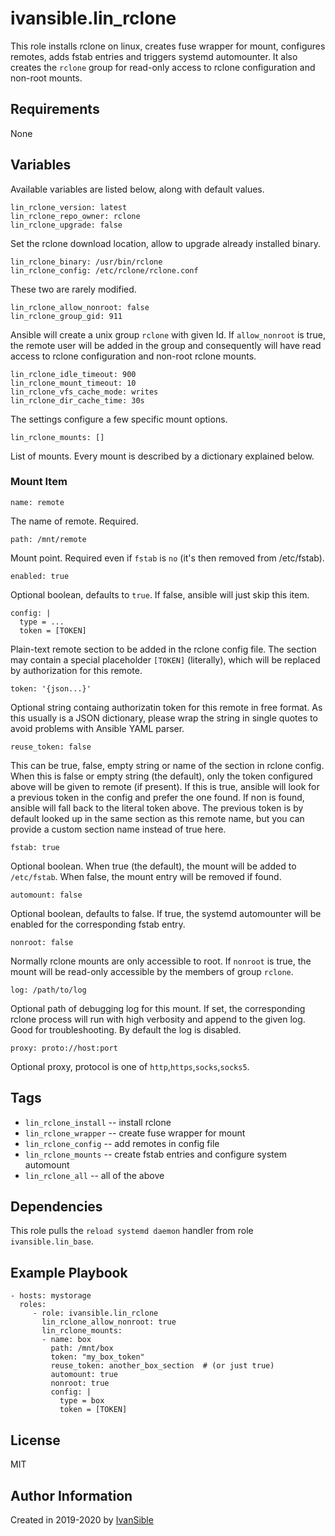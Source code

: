 # ivansible.lin_rclone

This role installs rclone on linux, creates fuse wrapper for mount,
configures remotes, adds fstab entries and triggers systemd automounter.
It also creates the `rclone` group for read-only access to rclone
configuration and non-root mounts.


## Requirements

None


## Variables

Available variables are listed below, along with default values.

    lin_rclone_version: latest
    lin_rclone_repo_owner: rclone
    lin_rclone_upgrade: false
Set the rclone download location, allow to upgrade already installed binary.

    lin_rclone_binary: /usr/bin/rclone
    lin_rclone_config: /etc/rclone/rclone.conf
These two are rarely modified.

    lin_rclone_allow_nonroot: false
    lin_rclone_group_gid: 911
Ansible will create a unix group `rclone` with given Id. If `allow_nonroot`
is true, the remote user will be added in the group and consequently will
have read access to rclone configuration and non-root rclone mounts.

    lin_rclone_idle_timeout: 900
    lin_rclone_mount_timeout: 10
    lin_rclone_vfs_cache_mode: writes
    lin_rclone_dir_cache_time: 30s
The settings configure a few specific mount options.

    lin_rclone_mounts: []
List of mounts. Every mount is described by a dictionary explained below.

### Mount Item

    name: remote
The name of remote. Required.

    path: /mnt/remote
Mount point. Required even if `fstab` is `no` (it's then removed from /etc/fstab).

    enabled: true
Optional boolean, defaults to `true`. If false, ansible will just skip this item.

    config: |
      type = ...
      token = [TOKEN]
Plain-text remote section to be added in the rclone config file. The section may
contain a special placeholder `[TOKEN]` (literally), which will be replaced by
authorization for this remote.

    token: '{json...}'
Optional string containg authorizatin token for this remote in free format.
As this usually is a JSON dictionary, please wrap the string in single quotes
to avoid problems with Ansible YAML parser. 

    reuse_token: false
This can be true, false, empty string or name of the section in rclone config.
When this is false or empty string (the default), only the token configured
above will be given to remote (if present). If this is true, ansible will
look for a previous token in the config and prefer the one found. If non is
found, ansible will fall back to the literal token above. The previous
token is by default looked up in the same section as this remote name, but
you can provide a custom section name instead of true here.

    fstab: true
Optional boolean. When true (the default), the mount will be added to
`/etc/fstab`. When false, the mount entry will be removed if found.

    automount: false
Optional boolean, defaults to false. If true, the systemd automounter will
be enabled for the corresponding fstab entry.

    nonroot: false
Normally rclone mounts are only accessible to root. If `nonroot` is true,
the mount will be read-only accessible by the members of group `rclone`.

    log: /path/to/log
Optional path of debugging log for this mount. If set, the corresponding rclone
process will run with high verbosity and append to the given log. Good for
troubleshooting. By default the log is disabled.

    proxy: proto://host:port
Optional proxy, protocol is one of `http`,`https`,`socks`,`socks5`.

## Tags

- `lin_rclone_install` -- install rclone
- `lin_rclone_wrapper` -- create fuse wrapper for mount
- `lin_rclone_config` -- add remotes in config file
- `lin_rclone_mounts` -- create fstab entries and configure system automount
- `lin_rclone_all` -- all of the above


## Dependencies

This role pulls the `reload systemd daemon` handler from role `ivansible.lin_base`.


## Example Playbook

    - hosts: mystorage
      roles:
         - role: ivansible.lin_rclone
           lin_rclone_allow_nonroot: true
           lin_rclone_mounts:
           - name: box
             path: /mnt/box
             token: "my_box_token"
             reuse_token: another_box_section  # (or just true)
             automount: true
             nonroot: true
             config: |
               type = box
               token = [TOKEN]


## License

MIT

## Author Information

Created in 2019-2020 by [IvanSible](https://github.com/ivansible)
